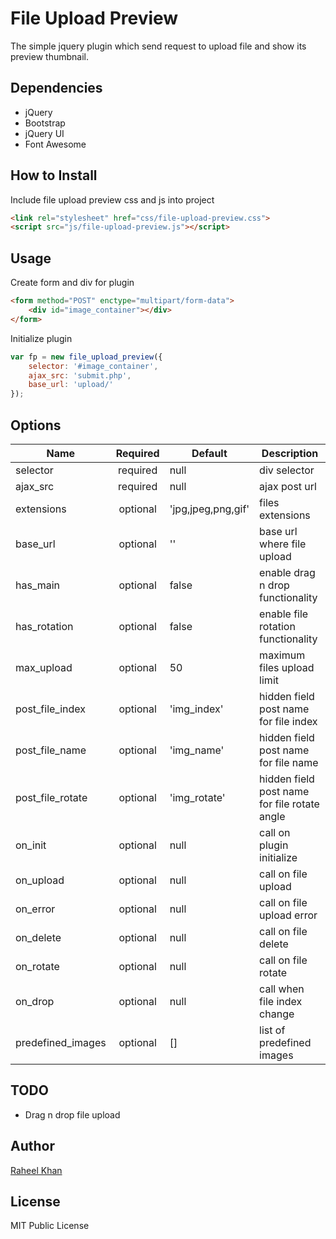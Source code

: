 # File Upload Preview
The simple jquery plugin which send request to upload file and show its preview thumbnail.

## Dependencies
- jQuery
- Bootstrap
- jQuery UI
- Font Awesome

## How to Install
Include file upload preview css and js into project
```html
<link rel="stylesheet" href="css/file-upload-preview.css">
<script src="js/file-upload-preview.js"></script>
```

## Usage
Create form and div for plugin
```html
<form method="POST" enctype="multipart/form-data">
    <div id="image_container"></div>
</form>
```
Initialize plugin
```javascript
var fp = new file_upload_preview({
    selector: '#image_container',
    ajax_src: 'submit.php',
    base_url: 'upload/'
});
```

## Options
Name | Required | Default | Description
--- | :---: | --- | ---
selector | required | null | div selector
ajax_src | required | null | ajax post url
extensions | optional | 'jpg,jpeg,png,gif' | files extensions
base_url | optional | '' | base url where file upload 
has_main | optional | false | enable drag n drop functionality
has_rotation | optional | false | enable file rotation functionality
max_upload | optional | 50 | maximum files upload limit
post_file_index | optional | 'img_index' | hidden field post name for file index
post_file_name | optional | 'img_name' | hidden field post name for file name
post_file_rotate | optional | 'img_rotate' | hidden field post name for file rotate angle
on_init | optional | null | call on plugin initialize
on_upload | optional | null | call on file upload
on_error | optional | null | call on file upload error
on_delete | optional | null | call on file delete
on_rotate | optional | null | call on file rotate
on_drop | optional | null | call when file index change
predefined_images | optional | [] | list of predefined images


## TODO
* Drag n drop file upload

## Author
[Raheel Khan](https://github.com/dronzer92)

## License
MIT Public License
